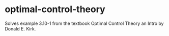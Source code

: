 # optimal-control-theory

Solves example 3.10-1 from the textbook Optimal Control Theory an Intro by Donald E. Kirk.
